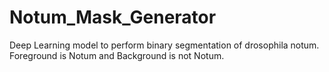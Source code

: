 # Notum_Mask_Generator
Deep Learning model to perform binary segmentation of drosophila notum. Foreground is Notum and Background is not Notum.
